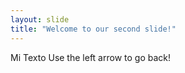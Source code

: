 ```yaml
---
layout: slide
title: "Welcome to our second slide!"
---
```

Mi Texto
Use the left arrow to go back!
